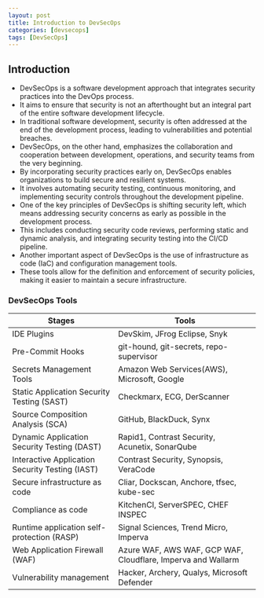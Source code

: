 ```yaml
---
layout: post
title: Introduction to DevSecOps
categories: [devsecops]
tags: [DevSecOps]
---
```


## Introduction
- DevSecOps is a software development approach that integrates security practices into the DevOps process. 
- It aims to ensure that security is not an afterthought but an integral part of the entire software development lifecycle.
- In traditional software development, security is often addressed at the end of the development process, leading to vulnerabilities and potential breaches.
- DevSecOps, on the other hand, emphasizes the collaboration and cooperation between development, operations, and security teams from the very beginning.
- By incorporating security practices early on, DevSecOps enables organizations to build secure and resilient systems. 
- It involves automating security testing, continuous monitoring, and implementing security controls throughout the development pipeline.
- One of the key principles of DevSecOps is shifting security left, which means addressing security concerns as early as possible in the development process. 
- This includes conducting security code reviews, performing static and dynamic analysis, and integrating security testing into the CI/CD pipeline.
- Another important aspect of DevSecOps is the use of infrastructure as code (IaC) and configuration management tools. 
- These tools allow for the definition and enforcement of security policies, making it easier to maintain a secure infrastructure.



### DevSecOps Tools


| Stages                                          | Tools                                                                |
| ----------------------------------------------- | -------------------------------------------------------------------- |
| IDE Plugins                                     | DevSkim, JFrog Eclipse, Snyk                                         |
| Pre-Commit Hooks                                | git-hound, git-secrets, repo-supervisor                              |
| Secrets Management Tools                        | Amazon Web Services(AWS), Microsoft, Google                          |
| Static Application Security Testing (SAST)      | Checkmarx, ECG, DerScanner                                           |
| Source Composition Analysis (SCA)               | GitHub, BlackDuck, Synx                                              |
| Dynamic Application Security Testing (DAST)     | Rapid1, Contrast Security, Acunetix, SonarQube                       | 
| Interactive Application Security Testing (IAST) | Contrast Security, Synopsis, VeraCode                                |
| Secure infrastructure as code                   | Cliar, Dockscan, Anchore, tfsec, kube-sec                            |
| Compliance as code                              | KitchenCI, ServerSPEC, CHEF INSPEC                                   |
| Runtime application self-protection (RASP)      | Signal Sciences, Trend Micro, Imperva                                |
| Web Application Firewall (WAF)                  | Azure WAF, AWS WAF, GCP WAF, Cloudflare, Imperva and Wallarm         |
| Vulnerability management                        | Hacker, Archery, Qualys, Microsoft Defender                          |
